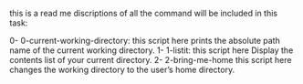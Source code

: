 this is a read me discriptions of all the command will be included in this task:

0- 0-current-working-directory: this script here prints the absolute path name of the current working directory.
1- 1-listit: this script here Display the contents list of your current directory.
2- 2-bring-me-home this script here changes the working directory to the user’s home directory.
